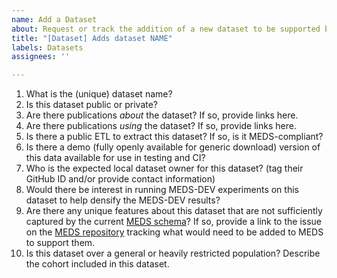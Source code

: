 ```yaml
---
name: Add a Dataset
about: Request or track the addition of a new dataset to be supported by MEDS-DEV
title: "[Dataset] Adds dataset NAME"
labels: Datasets
assignees: ''

---
```


1. What is the (unique) dataset name?
2. Is this dataset public or private?
3. Are there publications _about_ the dataset? If so, provide links here.
4. Are there publications _using_ the dataset? If so, provide links here.
5. Is there a public ETL to extract this dataset? If so, is it MEDS-compliant?
6. Is there a demo (fully openly available for generic download) version of this data available for use in testing and CI?
7. Who is the expected local dataset owner for this dataset? (tag their GitHub ID and/or provide contact information)
8. Would there be interest in running MEDS-DEV experiments on this dataset to help densify the MEDS-DEV results?
9. Are there any unique features about this dataset that are not sufficiently captured by the current [MEDS schema](https://github.com/Medical-Event-Data-Standard/meds)? If so, provide a link to the issue on the [MEDS repository](https://github.com/Medical-Event-Data-Standard/meds/issues/new?template=Blank+issue) tracking what would need to be added to MEDS to support them.
10. Is this dataset over a general or heavily restricted population? Describe the cohort included in this dataset.
